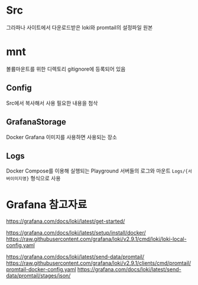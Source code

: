 # Src
그라파나 사이트에서 다운로드받은 loki와 promtail의 설정파일 원본

# mnt
볼륨마운트를 위한 디렉토리
gitignore에 등록되어 있음

## Config
Src에서 복사해서 사용
필요한 내용을 첨삭

## GrafanaStorage
Docker Grafana 이미지를 사용하면 사용되는 장소

## Logs
Docker Compose를 이용해 실행되는 Playground 서버들의 로그와 마운트
`Logs/{서버이미지명}` 형식으로 사용


# Grafana 참고자료
https://grafana.com/docs/loki/latest/get-started/

https://grafana.com/docs/loki/latest/setup/install/docker/
https://raw.githubusercontent.com/grafana/loki/v2.9.1/cmd/loki/loki-local-config.yaml

https://grafana.com/docs/loki/latest/send-data/promtail/
https://raw.githubusercontent.com/grafana/loki/v2.9.1/clients/cmd/promtail/promtail-docker-config.yaml
https://grafana.com/docs/loki/latest/send-data/promtail/stages/json/
